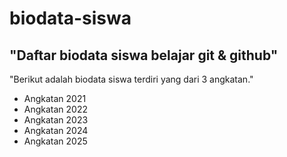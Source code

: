 # biodata-siswa

"Daftar biodata siswa belajar git &amp; github"
---
"Berikut adalah biodata siswa terdiri yang dari 3 angkatan."
- Angkatan 2021
- Angkatan 2022
- Angkatan 2023
- Angkatan 2024
- Angkatan 2025
